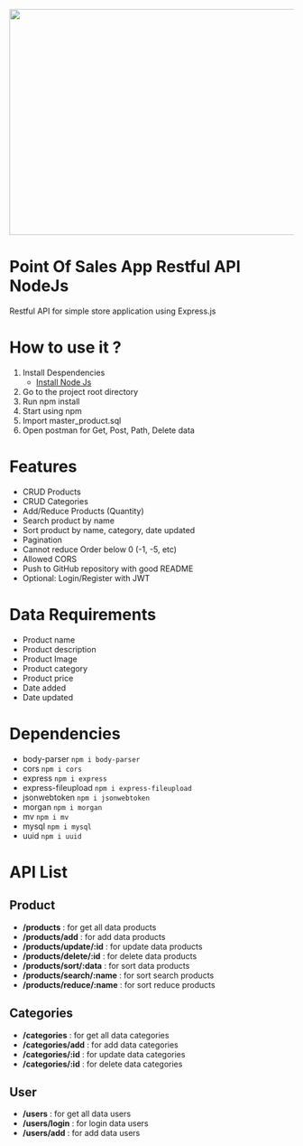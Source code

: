 <p align="center">
  <img width="600" height="400" src="https://www.restapiexample.com/wp-content/uploads/2017/09/nodejs-mysql-express.png">
</p>

# Point Of Sales App Restful API NodeJs
Restful API for simple store application using Express.js

# How to use it ?

1. Install Despendencies
    - [Install Node Js](https://nodejs.org/en/)
2. Go to the project root directory 
3. Run npm install
4. Start using npm
5. Import master_product.sql
6. Open postman for Get, Post, Path, Delete data

# Features
 - CRUD Products
 - CRUD Categories
 - Add/Reduce Products (Quantity)
 - Search product by name
 - Sort product by name, category, date updated
 - Pagination
 - Cannot reduce Order below 0 (-1, -5, etc)
 - Allowed CORS
 - Push to GitHub repository with good README
 - Optional: Login/Register with JWT
 
 # Data Requirements
 - Product name
 - Product description
 - Product Image
 - Product category
 - Product price
 - Date added
 - Date updated

 # Dependencies
 - body-parser              ``` npm i body-parser  ```
 - cors                     ``` npm i cors  ```
 - express                  ``` npm i express ```
 - express-fileupload       ``` npm i express-fileupload ```
 - jsonwebtoken             ``` npm i jsonwebtoken ```
 - morgan                   ``` npm i morgan ```
 - mv                       ``` npm i mv ```
 - mysql                    ``` npm i mysql ```
 - uuid                     ``` npm i uuid ```

 # API List

 ## Product
 
 - **/products**                : for get all data products  
 - **/products/add**            : for add data products  
 - **/products/update/:id**     : for update data products  
 - **/products/delete/:id**     : for delete data products  
 - **/products/sort/:data**     : for sort data products  
 - **/products/search/:name**   : for sort search products  
 - **/products/reduce/:name**   : for sort reduce products
 
 ## Categories

 - **/categories**              : for get all data categories
 - **/categories/add**          : for add data categories
 - **/categories/:id**          : for update data categories
 - **/categories/:id**          : for delete data categories

## User

 - **/users**                   : for get all data users              
 - **/users/login**             : for login data users              
 - **/users/add**               : for add data users              
